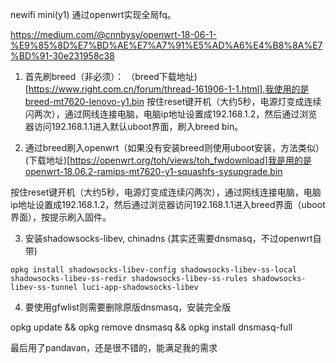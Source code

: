 newifi mini(y1) 通过openwrt实现全局fq。

https://medium.com/@cnnbysy/openwrt-18-06-1-%E9%85%8D%E7%BD%AE%E7%A7%91%E5%AD%A6%E4%B8%8A%E7%BD%91-30e231958c38

1. 首先刷breed（非必须）：
（breed下载地址)[https://www.right.com.cn/forum/thread-161906-1-1.html],我使用的是breed-mt7620-lenovo-y1.bin
按住reset键开机（大约5秒，电源灯变成连续闪两次），通过网线连接电脑，电脑ip地址设置成192.168.1.2，然后通过浏览器访问192.168.1.1进入默认uboot界面，刷入breed bin。

2. 通过breed刷入openwrt（如果没有安装breed则使用uboot安装，方法类似）
(下载地址)[https://openwrt.org/toh/views/toh_fwdownload]我是用的是openwrt-18.06.2-ramips-mt7620-y1-squashfs-sysupgrade.bin

按住reset键开机（大约5秒，电源灯变成连续闪两次），通过网线连接电脑，电脑ip地址设置成192.168.1.2，然后通过浏览器访问192.168.1.1进入breed界面（uboot界面），按提示刷入固件。

3. 安装shadowsocks-libev, chinadns (其实还需要dnsmasq，不过openwrt自带)

```
opkg install shadowsocks-libev-config shadowsocks-libev-ss-local shadowsocks-libev-ss-redir shadowsocks-libev-ss-rules shadowsocks-libev-ss-tunnel luci-app-shadowsocks-libev
```



4. 要使用gfwlist则需要删除原版dnsmasq，安装完全版

opkg update && opkg remove dnsmasq && opkg install dnsmasq-full




最后用了pandavan，还是很不错的，能满足我的需求